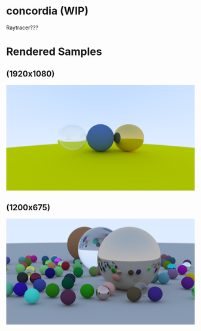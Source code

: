 # concordia (WIP)
Raytracer???

# Rendered Samples
## (1920x1080)
![sample1](images/sample1.png)

## (1200x675)
![sample2](images/sample2.png)
